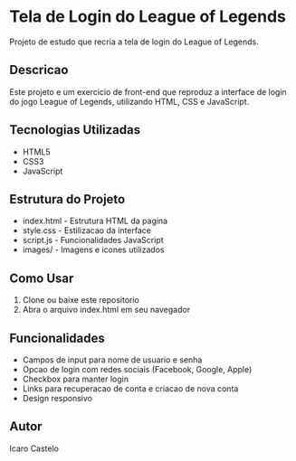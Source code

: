 # Tela de Login do League of Legends

Projeto de estudo que recria a tela de login do League of Legends.

## Descricao

Este projeto e um exercicio de front-end que reproduz a interface de login do jogo League of Legends, utilizando HTML, CSS e JavaScript.

## Tecnologias Utilizadas

- HTML5
- CSS3
- JavaScript

## Estrutura do Projeto

- index.html - Estrutura HTML da pagina
- style.css - Estilizacao da interface
- script.js - Funcionalidades JavaScript
- images/ - Imagens e icones utilizados

## Como Usar

1. Clone ou baixe este repositorio
2. Abra o arquivo index.html em seu navegador

## Funcionalidades

- Campos de input para nome de usuario e senha
- Opcao de login com redes sociais (Facebook, Google, Apple)
- Checkbox para manter login
- Links para recuperacao de conta e criacao de nova conta
- Design responsivo

## Autor

Icaro Castelo